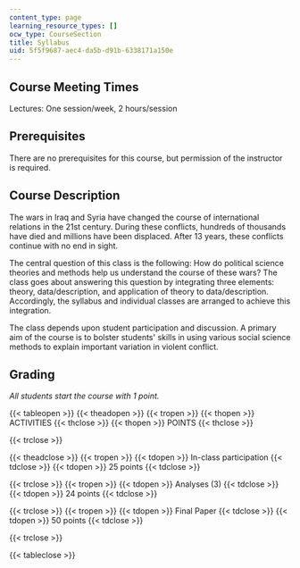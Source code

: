```yaml
---
content_type: page
learning_resource_types: []
ocw_type: CourseSection
title: Syllabus
uid: 5f5f9687-aec4-da5b-d91b-6338171a150e
---
```


Course Meeting Times
--------------------

Lectures: One session/week, 2 hours/session

Prerequisites
-------------

There are no prerequisites for this course, but permission of the instructor is required.

Course Description
------------------

The wars in Iraq and Syria have changed the course of international relations in the 21st century. During these conflicts, hundreds of thousands have died and millions have been displaced. After 13 years, these conflicts continue with no end in sight.

The central question of this class is the following: How do political science theories and methods help us understand the course of these wars? The class goes about answering this question by integrating three elements: theory, data/description, and application of theory to data/description. Accordingly, the syllabus and individual classes are arranged to achieve this integration.

The class depends upon student participation and discussion. A primary aim of the course is to bolster students' skills in using various social science methods to explain important variation in violent conflict.

Grading
-------

_All students start the course with 1 point._

{{< tableopen >}}
{{< theadopen >}}
{{< tropen >}}
{{< thopen >}}
ACTIVITIES
{{< thclose >}}
{{< thopen >}}
POINTS
{{< thclose >}}

{{< trclose >}}

{{< theadclose >}}
{{< tropen >}}
{{< tdopen >}}
In-class participation
{{< tdclose >}}
{{< tdopen >}}
25 points
{{< tdclose >}}

{{< trclose >}}
{{< tropen >}}
{{< tdopen >}}
Analyses (3)
{{< tdclose >}}
{{< tdopen >}}
24 points
{{< tdclose >}}

{{< trclose >}}
{{< tropen >}}
{{< tdopen >}}
Final Paper
{{< tdclose >}}
{{< tdopen >}}
50 points
{{< tdclose >}}

{{< trclose >}}

{{< tableclose >}}